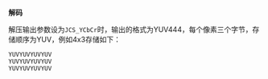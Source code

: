 **解码**

解压输出参数设为`JCS_YCbCr`时，输出的格式为YUV444，每个像素三个字节，存储顺序为YUV，例如4x3存储如下：

```
YUVYUVYUVYUV
YUVYUVYUVYUV
YUVYUVYUVYUV
```

